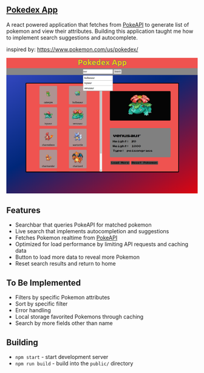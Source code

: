 ## [Pokedex App](https://hn-algolia-clone.herokuapp.com/)

A react powered application that fetches from [PokeAPI](https://pokeapi.co/) to generate list of pokemon and view their attributes. Building this application taught me how to implement search suggestions and autocomplete.

inspired by: https://www.pokemon.com/us/pokedex/

![Screenshot](./public/pokedex-app.png)

## Features
* Searchbar that queries PokeAPI for matched pokemon
* Live search that implements autocompletion and suggestions
* Fetches Pokemon realtime from [PokeAPI](https://pokeapi.co/)
* Optimized for load performance by limiting API requests and caching data
* Button to load more data to reveal more Pokemon
* Reset search results and return to home

## To Be Implemented
* Filters by specific Pokemon attributes
* Sort by specific filter
* Error handling
* Local storage favorited Pokemons through caching
* Search by more fields other than name

## Building

* `npm start` - start development server
* `npm run build` - build into the `public/` directory

